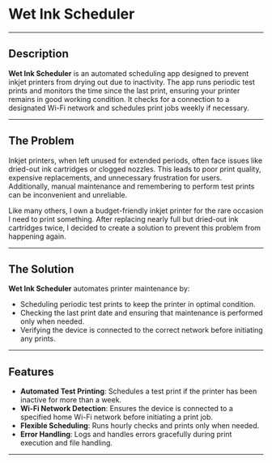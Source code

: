 # Wet Ink Scheduler

---
## Description
**Wet Ink Scheduler** is an automated scheduling app designed to prevent inkjet printers from drying out due to inactivity. The app runs periodic test prints and monitors the time since the last print, ensuring your printer remains in good working condition. It checks for a connection to a designated Wi-Fi network and schedules print jobs weekly if necessary.

---

## The Problem
Inkjet printers, when left unused for extended periods, often face issues like dried-out ink cartridges or clogged nozzles. This leads to poor print quality, expensive replacements, and unnecessary frustration for users.
Additionally, manual maintenance and remembering to perform test prints can be inconvenient and unreliable.

Like many others, I own a budget-friendly inkjet printer for the rare occasion I need to print something. After replacing nearly full but dried-out ink cartridges twice, I decided to create a solution to prevent this problem from happening again.



---

## The Solution
**Wet Ink Scheduler** automates printer maintenance by:
- Scheduling periodic test prints to keep the printer in optimal condition.
- Checking the last print date and ensuring that maintenance is performed only when needed.
- Verifying the device is connected to the correct network before initiating any prints.



---

## Features
- **Automated Test Printing**: Schedules a test print if the printer has been inactive for more than a week.
- **Wi-Fi Network Detection**: Ensures the device is connected to a specified home Wi-Fi network before initiating a print job.
- **Flexible Scheduling**: Runs hourly checks and prints only when needed.
- **Error Handling**: Logs and handles errors gracefully during print execution and file handling.

---

